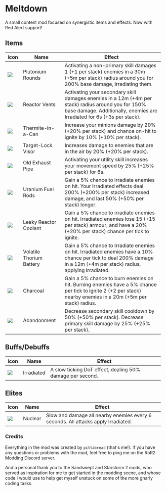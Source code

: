 # Meltdown

A small content mod focused on synergistic items and effects. Now with Red Alert support!

## Items
| Icon | Name | Effect |
| - | - | - |
| ![](https://i.imgur.com/ycvNfE3.png) | Plutonium Rounds | Activating a non-primary skill damages 1 (+1 per stack) enemies in a 30m (+5m per stack) radius around you for 200% base damage, irradiating them. |
| ![](https://i.imgur.com/Q08LByU.png) | Reactor Vents | Activating your secondary skill damages enemies in a 12m (+4m per stack) radius around you for 150% base damage. Additionally, enemies are Irradiated for 6s (+3s per stack). |
| ![](https://i.imgur.com/vggoO9f.png) | Thermite-in-a-Can | Increase your minions damage by 20% (+20% per stack) and chance on-hit to ignite by 10% (+10% per stack). |
| ![](https://i.imgur.com/m3f2QGO.png) | Target-Lock Visor | Increases damage to enemies that are in the air by 20% (+20% per stack). |
| ![](https://i.imgur.com/B3kjWKm.png) | Old Exhaust Pipe | Activating your utility skill increases your movement speed by 25% (+25% per stack) for 6s. |
| ![](https://i.imgur.com/gspH6XP.png) | Uranium Fuel Rods | Gain a 5% chance to irradiate enemies on hit. Your Irradiated effects deal 200% (+200% per stack) increased damage, and last 50% (+50% per stack) longer. |
| ![](https://i.imgur.com/WoCf6Fl.png) | Leaky Reactor Coolant | Gain a 5% chance to irradiate enemies on hit. Irradiated enemies lose 15 (+15 per stack) armour, and have a 20% (+20% per stack) chance per tick to ignite. |
| ![](https://i.imgur.com/IN67o3f.png) | Volatile Thorium Battery | Gain a 5% chance to Irradiate enemies on hit. Irradiated enemies have a 10% chance per tick to deal 200% damage in a 12m (+4m per stack) radius, applying Irradiated. |
| ![](https://i.imgur.com/8xoObWn.png) | Charcoal | Gain a 5% chance to burn enemies on hit. Burning enemies have a 5% chance per tick to ignite 2 (+2 per stack) nearby enemies in a 20m (+5m per stack) radius. |
| ![](https://i.imgur.com/nBey9QJ.png) | Abandonment | Decrease secondary skill cooldown by 50% (+50% per stack). Decrease primary skill damage by 25% (+25% per stack). |

## Buffs/Debuffs
| Icon | Name | Effect |
| - | - | - |
| ![](https://i.imgur.com/zRAjHQt.png) | Irradiated | A slow ticking DoT effect, dealing 50% damage per second. |

## Elites
| Icon | Name | Effect |
| - | - | - |
| ![](https://i.imgur.com/6Kc8Iph.png) | Nuclear | Slow and damage all nearby enemies every 6 seconds. All attacks apply Irradiated. |

### Credits
Everything in the mod was created by `pittabread` (that's me!). If you have any questions or problems with the mod, feel free to ping me on the RoR2 Modding Discord server.

And a personal thank you to the Sandswept and Starstorm 2 mods, who served as inspiration for me to get started in the modding scene, and whose code I would use to help get myself unstuck on some of the more gnarly coding tasks.
